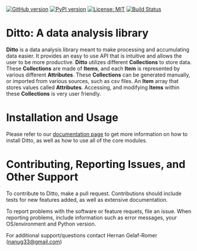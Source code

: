 [![GitHub version](https://badge.fury.io/gh/hgromer%2Fditto.svg)](https://badge.fury.io/gh/hgromer%2Fditto)
[![PyPI version](https://badge.fury.io/py/ditto-lib.svg)](https://badge.fury.io/py/ditto-lib)
[![License: MIT](https://img.shields.io/badge/License-MIT-yellow.svg)](https://opensource.org/licenses/MIT)
[![Build Status](https://travis-ci.org/hgromer/ditto.svg?branch=master)](https://travis-ci.org/hgromer/ditto)

# Ditto: A data analysis library

**Ditto** is a data analysis library meant to make processing and accumulating data easier. It provides an easy to use API that is intuitive and allows the user to be more productive. **Ditto** utilizes different **Collections** to store data. These **Collections** are made of **Items**, and each **Item** is represented by various different **Attributes**. These **Collections** can be generated manually, or imported from various sources, such as csv files. An **Item** array that stores values called **Attributes**. Accessing, and modifying **Items** within these **Collections** is very user friendly.  

# Installation and Usage

Please refer to our [documentation page](https://hgromer.github.io/ditto/) to get more information on how to install Ditto, as well as how to use all of the core modules.

# Contributing, Reporting Issues, and Other Support

To contribute to Ditto, make a pull request. Contributions should include tests for new features added, as well as extensive documentation. 

To report problems with the software or feature requets, file an issue. When reporting problems, include information such as error messages, your OS/environment and Python version.

For additional support/questions contact Hernan Gelaf-Romer (nanug33@gmail.com)
